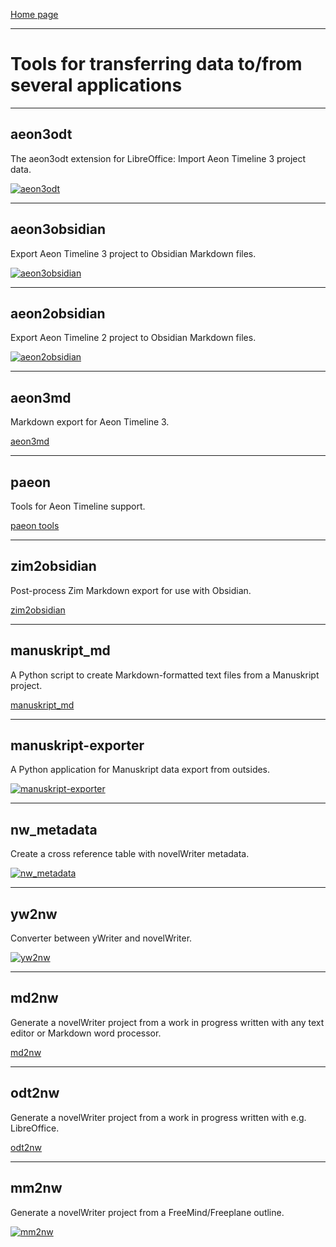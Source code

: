 [Home page](index.html)

---

# Tools for transferring data to/from several applications

---

## aeon3odt

The aeon3odt extension for LibreOffice: Import Aeon Timeline 3 project data.

[![aeon3odt](img/aeon3odt.png)](https://peter88213.github.io/aeon3odt/)

---

## aeon3obsidian

Export Aeon Timeline 3 project to Obsidian Markdown files.

[![aeon3obsidian](img/aeon3obsidian.png)](https://peter88213.github.io/aeon3obsidian/)

---

## aeon2obsidian

Export Aeon Timeline 2 project to Obsidian Markdown files.

[![aeon2obsidian](img/aeon2obsidian.png)](https://peter88213.github.io/aeon2obsidian/)

---

## aeon3md

Markdown export for Aeon Timeline 3.

[aeon3md](https://peter88213.github.io/aeon3md/)

---

## paeon

Tools for Aeon Timeline support.

[paeon tools](https://peter88213.github.io/paeon/)

---

## zim2obsidian
Post-process Zim Markdown export for use with Obsidian. 

[zim2obsidian](https://github.com/peter88213/zim2obsidian)

---

## manuskript_md

A Python script to create Markdown-formatted text files from a Manuskript project. 

[manuskript_md](https://github.com/peter88213/manuskript_md)

---
## manuskript-exporter

A Python application for Manuskript data export from outsides. 

[![manuskript-exporter](img/manuskript-exporter.png)](https://github.com/peter88213/manuskript-exporter)

---

## nw_metadata

Create a cross reference table with novelWriter metadata. 

[![nw_metadata](img/nw_metadata.png)](https://github.com/peter88213/nw_metadata)

---

## yw2nw

Converter between yWriter and novelWriter.

[![yw2nw](img/yw2nw.png)](https://peter88213.github.io/yw2nw/)


---

## md2nw

Generate a novelWriter project from a work in progress written with any text editor or Markdown word processor.

[md2nw](https://github.com/peter88213/md2nw/)


---

## odt2nw

Generate a novelWriter project from a work in progress written with e.g. LibreOffice.

[odt2nw](https://github.com/peter88213/odt2nw/)


---

## mm2nw

Generate a novelWriter project from a FreeMind/Freeplane outline.

[![mm2nw](img/mm2nw.png)](https://github.com/peter88213/mm2nw/)




